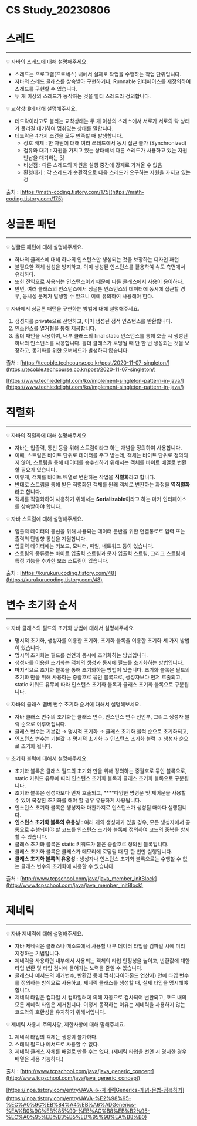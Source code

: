 # CS Study_20230806

# 스레드

---

<aside>
💡 자바의 스레드에 대해 설명해주세요.

</aside>

- 스레드는 프로그램(프로세스) 내에서 실제로 작업을 수행하는 작업 단위입니다.
- 자바의 스레드 클래스를 상속받아 구현하거나, Runnable 인터페이스를 재정의하여 스레드를 구현할 수 있습니다.
- 두 개 이상의 스레드가 동작하는 것을 멀티 스레드라 정의합니다.

<aside>
💡 교착상태에 대해 설명해주세요.

</aside>

- 데드락이라고도 불리는 교착상태는 두 개 이상의 스레스에서 서로가 서로의 락 상태가 풀리길 대기하여 멈춰있는 상태를 말합니다.
- 데드락은 4가지 조건을 모두 만족할 때 발생합니다.
    - 상호 배제 : 한 자원에 대해 여러 쓰레드에서 동시 접근 불가 (Synchronized)
    - 점유와 대기 : 자원을 가지고 있는 상태에서 다른 스레드가 사용하고 있는 자원 반납을 대기하는 것
    - 비선점 : 다른 스레드의 자원을 실행 중간에 강제로 가져올 수 없음
    - 환형대기 : 각 스레드가 순환적으로 다음 스레드가 요구하는 자원을 가지고 있는 것

출처 : [https://math-coding.tistory.com/175](https://math-coding.tistory.com/175)

# 싱글톤 패턴

---

<aside>
💡 싱글톤 패턴에 대해 설명해주세요.

</aside>

- 하나의 클래스에 대해 하나의 인스턴스만 생성되는 것을 보장하는 디자인 패턴
- 불필요한 객체 생성을 방지하고, 이미 생성된 인스턴스를 활용하여 속도 측면에서 유리하다.
- 또한 전역으로 사용되는 인스턴스이기 때문에 다른 클래스에서 사용이 용이하다.
- 반면, 여러 클래스의 인스턴스에서 싱글톤 인스턴스의 데이터에 동시에 접근할 경우, 동시성 문제가 발생할 수 있으니 이에 유의하여 사용해야 한다.

<aside>
💡 자바에서 싱글톤 패턴을 구현하는 방법에 대해 설명해주세요.

</aside>

1. 생성자를 private으로 선언하고, 이미 생성된 정적 인스턴스를 반환합니다.
2. 인스턴스를 열거형을 통해 제공합니다.
3. 홀더 패턴을 사용하여, 내부 클래스의 final static 인스턴스를 통해 호출 시 생성된 하나의 인스턴스를 사용합니다. 홀더 클래스가 로딩될 때 단 한 번 생성되는 것을 보장하고, 동기화를 위한 오버헤드가 발생하지 않습니다.

출처 : [https://tecoble.techcourse.co.kr/post/2020-11-07-singleton/](https://tecoble.techcourse.co.kr/post/2020-11-07-singleton/)

[https://www.techiedelight.com/ko/implement-singleton-pattern-in-java/](https://www.techiedelight.com/ko/implement-singleton-pattern-in-java/)

# 직렬화

---

<aside>
💡 자바의 직렬화에 대해 설명해주세요.

</aside>

- 자바는 입출력, 통신 등을 위해 스트림이라고 하는 개념을 정의하여 사용합니다.
- 이때, 스트림은 바이트 단위로 데이터를 주고 받는데, 객체는 바이트 단위로 정의되지 않아, 스트림을 통해 데이터를 송수신하기 위해서는 객체를 바이트 배열로 변환할 필요가 있습니다.
- 이렇게, 객체를 바이트 배열로 변환하는 작업을 **직렬화**라고 합니다.
- 반대로 스트림을 통해 받은 직렬화된 객체를 원래 객체로 변환하는 과정을 **역직렬화**라고 합니다.
- 객체를 직렬화하여 사용하기 위해서는 ************************************************************Serializable************************************************************이라고 하는 마커 인터페이스를 상속받아야 합니다.

<aside>
💡 자바 스트림에 대해 설명해주세요.

</aside>

- 입출력 데이터의 통신을 위해 사용되는 데이터 운반을 위한 연결통로로 입력 또는 출력의 단방향 통신을 지원합니다.
- 입출력 데이터에는 키보드, 모니터, 파일, 네트워크 등이 있습니다.
- 스트림의 종류로는 바이트 입출력 스트림과 문자 입출력 스트림, 그리고 스트림에 특정 기능을 추가한 보조 스트림이 있습니다.

출처 : [https://kurukurucoding.tistory.com/48](https://kurukurucoding.tistory.com/48)

# 변수 초기화 순서

---

<aside>
💡 자바 클래스의 필드의 초기화 방법에 대해서 설명해주세요.

</aside>

- 명시적 초기화, 생성자를 이용한 초기화, 초기화 블록을 이용한 초기화 세 가지 방법이 있습니다.
- 명시적 초기화는 필드를 선언과 동시에 초기화하는 방법입니다.
- 생성자를 이용한 초기화는 객체의 생성과 동시에 필드를 초기화하는 방법입니다.
- 마지막으로 초기화 블록을 통해 초기화하는 방법이 있습니다. 초기화 블록은 필드의 초기화 만을 위해 사용하는 중괄호로 묶인 블록으로, 생성자보다 먼저 호출되고, static 키워드 유무에 따라 인스턴스 초기화 블록과 클래스 초기화 블록으로 구분됩니다.

<aside>
💡 자바의 클래스 멤버 변수 초기화 순서에 대해서 설명해보세요.

</aside>

- 자바 클래스 변수의 초기화는 클래스 변수, 인스턴스 변수 선언부, 그리고 생성자 블럭 순으로 이루어집니다.
- 클래스 변수는 기본값 → 명시적 초기화 → 클래스 초기화 블럭 순으로 초기화되고,
- 인스턴스 변수는 기본값 → 명시적 초기화 → 인스턴스 초기화 블럭 → 생성자 순으로 초기화 됩니다.

<aside>
💡 초기화 블럭에 대해서 설명해주세요.

</aside>

- 초기화 블록은 클래스 필드의 초기화 만을 위해 정의하는 중괄호로 묶인 블록으로, static 키워드 유무에 따라 인스턴스 초기화 블록과 클래스 초기화 블록으로 구분됩니다.
- 초기화 블록은 생성자보다 먼저 호출되고, ****다양한 명령문 및 제어문을 사용할 수 있어 복잡한 초기화를 해야 할 경우 유용하게 사용됩니다.
- 인스턴스 초기화 블록은 생성자와 마찬가지로 인스턴스가 생성될 때마다 실행됩니다.
- **인스턴스 초기화 블록의 유용성** : 여러 개의 생성자가 있을 경우, 모든 생성자에서 공통으로 수행되어야 할 코드를 인스턴스 초기화 블록에 정의하여 코드의 중복을 방지할 수 있습니다.
- 클래스 초기화 블록은 static 키워드가 붙은 중괄호로 정의된 블록입니다.
- 클래스 초기화 블록은 클래스가 메모리에 로딩될 때 단 한 번만 실행됩니다.
- **클래스 초기화 블록의 유용성 :** 생성자나 인스턴스 초기화 블록으로는 수행할 수 없는 클래스 변수의 초기화에 사용할 수 있습니다.

출처 : [http://www.tcpschool.com/java/java_member_initBlock](http://www.tcpschool.com/java/java_member_initBlock)

# 제네릭

---

<aside>
💡 자바 제네릭에 대해 설명해주세요.

</aside>

- 자바 제네릭은 클래스나 메소드에서 사용할 내부 데이터 타입을 컴파일 시에 미리 지정하는 기법입니다.
- 제네릭을 사용하면 내부에서 사용되는 객체의 타입 안정성을 높이고, 반환값에 대한 타입 변환 및 타입 검사에 들어가는 노력을 줄일 수 있습니다.
- 클래스나 메서드의 매개변수, 반환값 등에 꺾쇠(다이아몬드 연산자) 안에 타입 변수를 정의하는 방식으로 사용하고, 제네릭 클래스를 생성할 때, 실제 타입을 명시해야 합니다.
- 제네릭 타입은 컴파일 시 컴파일러에 의해 자동으로 검사되어 변환되고, 코드 내의 모든 제네릭 타입은 제거됩니다. 이렇게 동작하는 이유는 제네릭을 사용하지 않는 코드와의 호환성을 유지하기 위해서입니다.

<aside>
💡 제네릭 사용시 주의사항, 제한사항에 대해 말해주세요.

</aside>

1. 제네릭 타입의 객체는 생성이 불가하다.
2. 스태틱 필드나 메서드로 사용할 수 없다.
3. 제네릭 클래스 자체를 배열로 만들 수는 없다. (제네릭 타입을 선언 시 명시한 경우 배열은 사용 가능하다.)

출처 : [http://www.tcpschool.com/java/java_generic_concept](http://www.tcpschool.com/java/java_generic_concept)

[https://inpa.tistory.com/entry/JAVA-☕-제네릭Generics-개념-문법-정복하기](https://inpa.tistory.com/entry/JAVA-%E2%98%95-%EC%A0%9C%EB%84%A4%EB%A6%ADGenerics-%EA%B0%9C%EB%85%90-%EB%AC%B8%EB%B2%95-%EC%A0%95%EB%B3%B5%ED%95%98%EA%B8%B0)